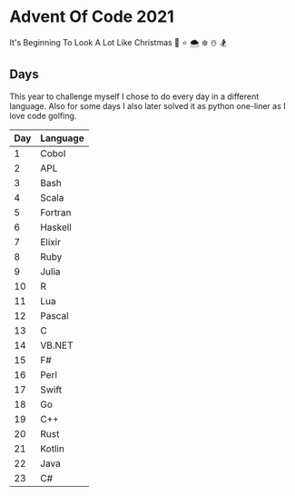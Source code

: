 # Advent Of Code 2021
It's Beginning To Look A Lot Like Christmas 
🎄 ⭐️ 🌨 ❄️ ☃️ 🏂

## Days

This year to challenge myself I chose to do every day in a different language. Also for some days I also later solved it as python one-liner as I love code golfing.

Day | Language 
--- | ---     
1   | Cobol   
2   | APL     
3   | Bash    
4   | Scala   
5   | Fortran 
6   | Haskell  
7   | Elixir  
8   | Ruby    
9   | Julia   
10  | R       
11  | Lua     
12  | Pascal  
13  | C       
14  | VB.NET  
15  | F#
16  | Perl
17  | Swift
18  | Go
19  | C++
20  | Rust
21  | Kotlin
22  | Java
23  | C#